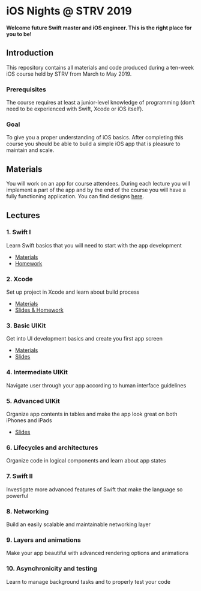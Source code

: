 # iOS Nights @ STRV 2019

**Welcome future Swift master and iOS engineer. This is the right place for you to be!**

## Introduction

This repository contains all materials and code produced during a ten-week iOS course held by STRV from March to May 2019.

### Prerequisites

The course requires at least a junior-level knowledge of programming (don’t need to be experienced with Swift, Xcode or iOS itself).

### Goal

To give you a proper understanding of iOS basics. After completing this course you should be able to build a simple iOS app that is pleasure to maintain and scale.

## Materials

You will work on an app for course attendees. During each lecture you will implement a part of the app and by the end of the course you will have a fully functioning application. You can find designs [here](https://invis.io/SKPDB7QDZ2W).

## Lectures

### 1. Swift I

Learn Swift basics that you will need to start with the app development

- [Materials](01-Swift-I)
- [Homework](01-Swift-I/Homework)

### 2. Xcode

Set up project in Xcode and learn about build process

- [Materials](02-Xcode)
- [Slides & Homework](02-Xcode/Slides)

### 3. Basic UIKit

Get into UI development basics and create you first app screen

- [Materials](Resources)
- [Slides](03-Basic-UIKit)

### 4. Intermediate UIKit

Navigate user through your app according to human interface guidelines

### 5. Advanced UIKit

Organize app contents in tables and make the app look great on both iPhones and iPads

- [Slides](05-Advanced-UIKit)

### 6. Lifecycles and architectures

Organize code in logical components and learn about app states

### 7. Swift II

Investigate more advanced features of Swift that make the language so powerful

### 8. Networking

Build an easily scalable and maintainable networking layer

### 9. Layers and animations

Make your app beautiful with advanced rendering options and animations

### 10. Asynchronicity and testing

Learn to manage background tasks and to properly test your code
